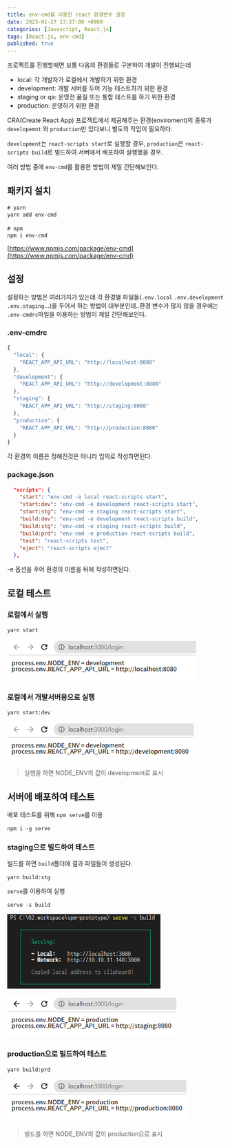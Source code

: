 ```yaml
---
title: env-cmd를 이용한 react 환경변수 설정
date: 2023-01-27 13:27:00 +0900
categories: [Javascript, React.js]
tags: [React.js, env-cmd]
published: true
---
```


프로젝트를 진행할때면 보통 다음의 환경들로 구분하여 개발이 진행되는데

- local: 각 개발자가 로컬에서 개발하기 위한 환경
- development: 개발 서버를 두어 기능 테스트하기 위한 환경
- staging or qa: 운영전 품질 또는 통합 테스트를 하기 위한 환경
- production: 운영하기 위한 환경

CRA(Create React App) 프로젝트에서 제공해주는 환경(enviroment)의 종류가 `developemnt` 와 `production`만 있다보니 별도의 작업이 필요하다.

`development`는 `react-scripts start`로 실행할 경우, `production`은 `react-scripts build`로 빌드하여 서버에서 배포하여 실행했을 경우.

여러 방법 중에 `env-cmd`를 활용한 방법이 제일 간단해보인다.

## 패키지 설치

```shell
# yarn
yarn add env-cmd

# npm
npm i env-cmd
```

[https://www.npmjs.com/package/env-cmd](https://www.npmjs.com/package/env-cmd)

## 설정

설정하는 방법은 여러가지가 있는데 각 환경별 파일들(`.env.local` `.env.development` `.env.staging`...)을 두어서 하는 방법이 대부분인데..환경 변수가 많지 않을 경우에는 `.env-cmdrc`파일을 이용하는 방법이 제일 간단해보인다.

### .env-cmdrc

```javascript
{
  "local": {
    "REACT_APP_API_URL": "http://localhost:8080"
  },
  "development": {
    "REACT_APP_API_URL": "http://development:8080"
  },
  "staging": {
    "REACT_APP_API_URL": "http://staging:8080"
  },
  "production": {
    "REACT_APP_API_URL": "http://production:8080"
  }
}
```

각 환경의 이름은 정해진것은 아니라 임의로 작성하면된다.

### package.json

```json
  "scripts": {
    "start": "env-cmd -e local react-scripts start",
    "start:dev": "env-cmd -e development react-scripts start",
    "start:stg": "env-cmd -e staging react-scripts start",
    "build:dev": "env-cmd -e development react-scripts build",
    "build:stg": "env-cmd -e staging react-scripts build",
    "build:prd": "env-cmd -e production react-scripts build",
    "test": "react-scripts test",
    "eject": "react-scripts eject"
  },
```

-e 옵션을 주어 환경의 이름을 뒤에 작성하면된다.

## 로컬 테스트

### 로컬에서 실행

```shell
yarn start
```

![로컬에서 실행](/assets/img/2023-01-27-01.png)

### 로컬에서 개발서버용으로 실행

```shell
yarn start:dev
```

![로컬에서 개발서버용으로 실행](/assets/img/2023-01-27-02.png)

> 실행을 하면 NODE_ENV의 값이 development로 표시

## 서버에 배포하여 테스트

배포 테스트를 위해 `npm serve`를 이용

```shell
npm i -g serve
```

### staging으로 빌드하여 테스트

빌드를 하면 `build`폴더에 결과 파일들이 생성된다.

```shell
yarn build:stg
```

`serve`를 이용하여 실행

```shell
serve -s build
```

![서버 실행](/assets/img/2023-01-27-03.png)

![스테이징 배포](/assets/img/2023-01-27-04.png)

### production으로 빌드하여 테스트

```shell
yarn build:prd
```

![프로덕션 배포](/assets/img/2023-01-27-05.png)

> 빌드를 하면 NODE_ENV의 값이 production으로 표시
